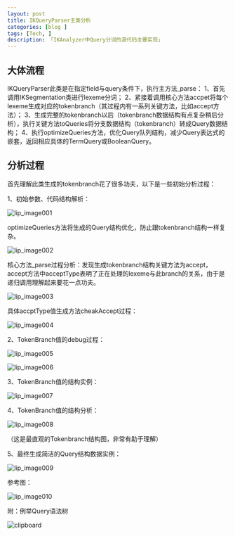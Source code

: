 ```yaml
---
layout: post  
title: IKQueryParser主类分析 
categories: [blog ]  
tags: [Tech, ]  
description: 「IKAnalyzer中Query分词的源代码主要实现」   
---
```


## 大体流程

IKQueryParser此类是在指定field与query条件下，执行主方法_parse：
1、首先调用IKSegmentation类进行lexeme分词；
2、紧接着调用核心方法accpet将每个lexeme生成对应的tokenbranch（其过程内有一系列关键方法，比如accept方法）；
3、生成完整的tokenbranch以后（tokenbranch数据结构有点复杂稍后分析），执行关键方法toQueries将分支数据结构（tokenbranch）转成Query数据结构；
4、执行optimizeQueries方法，优化Query队列结构，减少Query表达式的嵌套，返回相应具体的TermQuery或BooleanQuery。


## 分析过程

首先理解此类生成的tokenbranch花了很多功夫，以下是一些初始分析过程：
 
1、初始参数、代码结构解析：

![lip_image001](xiaoliable.github.io/img/2014-07-27-IKAnalyzer/lip_image001.png)

optimizeQueries方法将生成的Query结构优化，防止跟tokenbranch结构一样复杂。

![lip_image002](xiaoliable.github.io/img/2014-07-27-IKAnalyzer/lip_image002.png)

核心方法_parse过程分析：发现生成tokenbranch结构关键方法为accept，accept方法中acceptType表明了正在处理的lexeme与此branch的关系，由于是递归调用理解起来要花一点功夫。

![lip_image003](xiaoliable.github.io/img/2014-07-27-IKAnalyzer/lip_image003.png)

具体accptType值生成方法cheakAccept过程：

![lip_image004](xiaoliable.github.io/img/2014-07-27-IKAnalyzer/lip_image004.png)

2、TokenBranch值的debug过程：

![lip_image005](xiaoliable.github.io/img/2014-07-27-IKAnalyzer/lip_image005.png)

![lip_image006](xiaoliable.github.io/img/2014-07-27-IKAnalyzer/lip_image006.png)

3、TokenBranch值的结构实例：

![lip_image007](xiaoliable.github.io/img/2014-07-27-IKAnalyzer/lip_image007.png)

4、TokenBranch值的结构分析：

![lip_image008](xiaoliable.github.io/img/2014-07-27-IKAnalyzer/lip_image008.png)

（这是最直观的Tokenbranch结构图，非常有助于理解）
 
5、最终生成简洁的Query结构数据实例：
 
![lip_image009](xiaoliable.github.io/img/2014-07-27-IKAnalyzer/lip_image009.png)

 
参考图：

![lip_image010](xiaoliable.github.io/img/2014-07-27-IKAnalyzer/lip_image010.png)



附：例举Query语法树

![clipboard](xiaoliable.github.io/img/2014-07-27-IKAnalyzer/clipboard.png)

